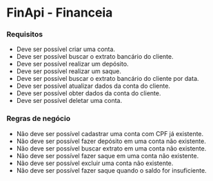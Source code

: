 # FinApi - Financeia

### Requisitos

- Deve ser possível criar uma conta.
- Deve ser possível buscar o extrato bancário do cliente.
- Deve ser possível realizar um depósito.
- Deve ser possível realizar um saque.
- Deve ser possível buscar o extrato bancário do cliente por data.
- Deve ser possível atualizar dados da conta do cliente.
- Deve ser possível obter dados da conta do cliente.
- Deve ser possível deletar uma conta.

### Regras de negócio

- Não deve ser possível cadastrar uma conta com CPF já existente.
- Não deve ser possível fazer depósito em uma conta não existente.
- Não deve ser possível buscar extrato em uma conta não existente.
- Não deve ser possível fazer saque em uma conta não existente.
- Não deve ser possível excluir uma conta não existente.
- Não deve ser possível fazer saque quando o saldo for insuficiente.
